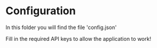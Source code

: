 # Configuration

In this folder you will find the file 'config.json'

Fill in the required API keys to allow the application to work!
